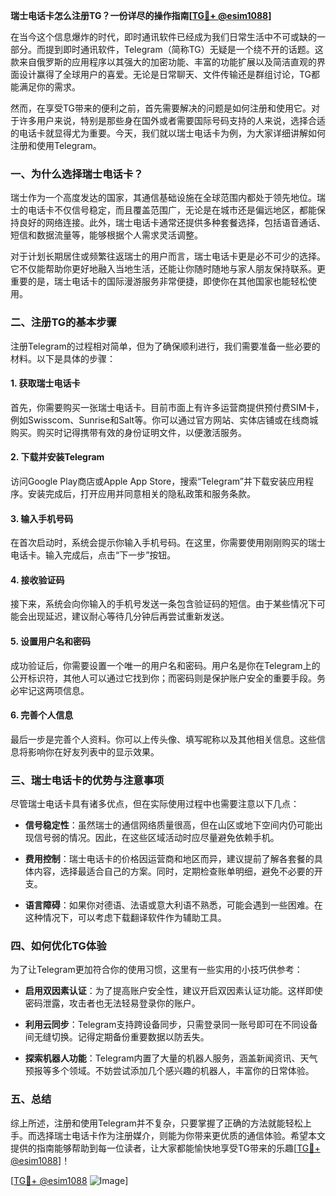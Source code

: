 **瑞士电话卡怎么注册TG？一份详尽的操作指南[[TG💪+ @esim1088](https://t.me/s/esim1088)]**

在当今这个信息爆炸的时代，即时通讯软件已经成为我们日常生活中不可或缺的一部分。而提到即时通讯软件，Telegram（简称TG）无疑是一个绕不开的话题。这款来自俄罗斯的应用程序以其强大的加密功能、丰富的功能扩展以及简洁直观的界面设计赢得了全球用户的喜爱。无论是日常聊天、文件传输还是群组讨论，TG都能满足你的需求。

然而，在享受TG带来的便利之前，首先需要解决的问题是如何注册和使用它。对于许多用户来说，特别是那些身在国外或者需要国际号码支持的人来说，选择合适的电话卡就显得尤为重要。今天，我们就以瑞士电话卡为例，为大家详细讲解如何注册和使用Telegram。

### **一、为什么选择瑞士电话卡？**

瑞士作为一个高度发达的国家，其通信基础设施在全球范围内都处于领先地位。瑞士的电话卡不仅信号稳定，而且覆盖范围广，无论是在城市还是偏远地区，都能保持良好的网络连接。此外，瑞士电话卡通常还提供多种套餐选择，包括语音通话、短信和数据流量等，能够根据个人需求灵活调整。

对于计划长期居住或频繁往返瑞士的用户而言，瑞士电话卡更是必不可少的选择。它不仅能帮助你更好地融入当地生活，还能让你随时随地与家人朋友保持联系。更重要的是，瑞士电话卡的国际漫游服务非常便捷，即使你在其他国家也能轻松使用。

### **二、注册TG的基本步骤**

注册Telegram的过程相对简单，但为了确保顺利进行，我们需要准备一些必要的材料。以下是具体的步骤：

#### **1. 获取瑞士电话卡**
首先，你需要购买一张瑞士电话卡。目前市面上有许多运营商提供预付费SIM卡，例如Swisscom、Sunrise和Salt等。你可以通过官方网站、实体店铺或在线商城购买。购买时记得携带有效的身份证明文件，以便激活服务。

#### **2. 下载并安装Telegram**
访问Google Play商店或Apple App Store，搜索“Telegram”并下载安装应用程序。安装完成后，打开应用并同意相关的隐私政策和服务条款。

#### **3. 输入手机号码**
在首次启动时，系统会提示你输入手机号码。在这里，你需要使用刚刚购买的瑞士电话卡。输入完成后，点击“下一步”按钮。

#### **4. 接收验证码**
接下来，系统会向你输入的手机号发送一条包含验证码的短信。由于某些情况下可能会出现延迟，建议耐心等待几分钟后再尝试重新发送。

#### **5. 设置用户名和密码**
成功验证后，你需要设置一个唯一的用户名和密码。用户名是你在Telegram上的公开标识符，其他人可以通过它找到你；而密码则是保护账户安全的重要手段。务必牢记这两项信息。

#### **6. 完善个人信息**
最后一步是完善个人资料。你可以上传头像、填写昵称以及其他相关信息。这些信息将影响你在好友列表中的显示效果。

### **三、瑞士电话卡的优势与注意事项**

尽管瑞士电话卡具有诸多优点，但在实际使用过程中也需要注意以下几点：

- **信号稳定性**：虽然瑞士的通信网络质量很高，但在山区或地下空间内仍可能出现信号弱的情况。因此，在这些区域活动时应尽量避免依赖手机。
  
- **费用控制**：瑞士电话卡的价格因运营商和地区而异，建议提前了解各套餐的具体内容，选择最适合自己的方案。同时，定期检查账单明细，避免不必要的开支。

- **语言障碍**：如果你对德语、法语或意大利语不熟悉，可能会遇到一些困难。在这种情况下，可以考虑下载翻译软件作为辅助工具。

### **四、如何优化TG体验**

为了让Telegram更加符合你的使用习惯，这里有一些实用的小技巧供参考：

- **启用双因素认证**：为了提高账户安全性，建议开启双因素认证功能。这样即使密码泄露，攻击者也无法轻易登录你的账户。
  
- **利用云同步**：Telegram支持跨设备同步，只需登录同一账号即可在不同设备间无缝切换。记得定期备份重要数据以防丢失。

- **探索机器人功能**：Telegram内置了大量的机器人服务，涵盖新闻资讯、天气预报等多个领域。不妨尝试添加几个感兴趣的机器人，丰富你的日常体验。

### **五、总结**

综上所述，注册和使用Telegram并不复杂，只要掌握了正确的方法就能轻松上手。而选择瑞士电话卡作为注册媒介，则能为你带来更优质的通信体验。希望本文提供的指南能够帮助到每一位读者，让大家都能愉快地享受TG带来的乐趣[[TG💪+ @esim1088](https://t.me/s/esim1088)]！

[[TG💪+ @esim1088](https://t.me/s/esim1088) ![Image](https://i.postimg.cc/4NQfJmqS/Snipaste-2025-05-13-00-14-12.png)]